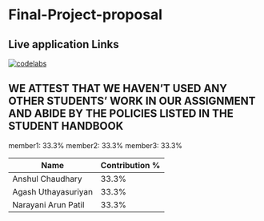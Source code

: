 # Final-Project-proposal


## Live application Links
[![codelabs](https://img.shields.io/badge/codelabs-4285F4?style=for-the-badge&logo=codelabs&logoColor=white)](https://codelabs-preview.appspot.com/?file_id=1YXsR7QSCObw6uWU5LkvfrnRW9R3ehm4Ozyzf-VNTytw#0)



## WE ATTEST THAT WE HAVEN’T USED ANY OTHER STUDENTS’ WORK IN OUR ASSIGNMENT AND ABIDE BY THE POLICIES LISTED IN THE STUDENT HANDBOOK
member1: 33.3%
member2: 33.3%
member3: 33.3%


  Name | Contribution %|  
  --- |--- | 
  Anshul Chaudhary  | 33.3% | 
  Agash Uthayasuriyan | 33.3% | 
  Narayani Arun Patil | 33.3% | 
